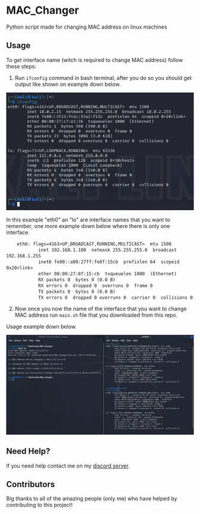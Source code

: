 # MAC_Changer
Python script made for changing MAC address on linux machines

## Usage

To get interface name (witch is required to change MAC address) follow these steps:
1. Run `ifconfig` command in bash terminal, after you do so you should get output like shown on example down below.

<p align="center">
  <img alt="issue" src="https://github.com/Josakko/MAC_Changer/blob/main/screenshot.png?raw=true" width="650px">
</p>

In this example "eth0" an "lo" are interface names that you want to remember, one more example down below where there is only one interface.

        eth0: flags=4163<UP,BROADCAST,RUNNING,MULTICAST>  mtu 1500
                inet 192.168.1.100  netmask 255.255.255.0  broadcast 192.168.1.255
                inet6 fe80::a00:27ff:fe8f:15cb  prefixlen 64  scopeid 0x20<link>
                ether 08:00:27:8f:15:cb  txqueuelen 1000  (Ethernet)
                RX packets 0  bytes 0 (0.0 B)
                RX errors 0  dropped 0  overruns 0  frame 0
                TX packets 0  bytes 0 (0.0 B)
                TX errors 0  dropped 0 overruns 0  carrier 0  collisions 0

2. Now once you now the name of the interface that you want to change MAC address run `main.sh` file that you downloaded from this repo.

Usage example down below.

<p align="center">
  <img alt="issue" src="https://github.com/Josakko/MAC_Changer/blob/main/example.png?raw=true" width="850px">
</p>


## Need Help?

If you need help contact me on my [discord server](https://discord.gg/xgET5epJE6).

## Contributors

Big thanks to all of the amazing people (only me) who have helped by contributing to this project!
